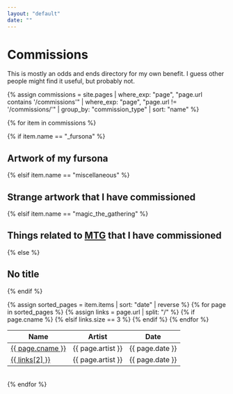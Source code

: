 ```yaml
---
layout: "default"
date: ""
---
```


# Commissions

This is mostly an odds and ends directory for my own benefit. I guess other people might find it useful, but probably not.

{% assign commissions = site.pages
	| where_exp: "page", "page.url contains '/commissions'" 
	| where_exp: "page", "page.url != '/commissions/'"
	| group_by: "commission_type"
	| sort: "name"
%}

<!-- Loop over all the possible commissions and build tables for each type -->
{% for item in commissions %}

{% if item.name == "_fursona" %}
## Artwork of my fursona
{% elsif item.name == "miscellaneous" %}
## Strange artwork that I have commissioned
{% elsif item.name == "magic_the_gathering" %}
## Things related to [MTG](https://en.wikipedia.org/wiki/Magic%3A_The_Gathering) that I have commissioned
{% else %}
## No title
{% endif %}

<!-- End the header and start the table for this type -->
<table>
	<thead>
		<tr>
			<th>Name</th>
			<th>Artist</th>
			<th>Date</th>
		</tr>
	</thead>
	<tbody>
		{% assign sorted_pages = item.items | sort: "date" | reverse %}
		{% for page in sorted_pages %}
			{% assign links = page.url | split: "/" %}
			{% if page.cname %} <!-- Include if there is a custom name -->
				<tr>
					<td><a href="{{ page.url }}" target="_self">{{ page.cname }}</a></td>
					<td>{{ page.artist }}</td>
					<td>{{ page.date }}</td>
				</tr>
			{% elsif links.size == 3 %} <!-- Size of 3 only includes first level directories -->
				<tr>
					<td><a href="{{ page.url }}" target="_self">{{ links[2] }}</a></td>
					<td>{{ page.artist }}</td>
					<td>{{ page.date }}</td>
				</tr>
			{% endif %}
		{% endfor %}
	</tbody>
</table>
<br/>
{% endfor %}